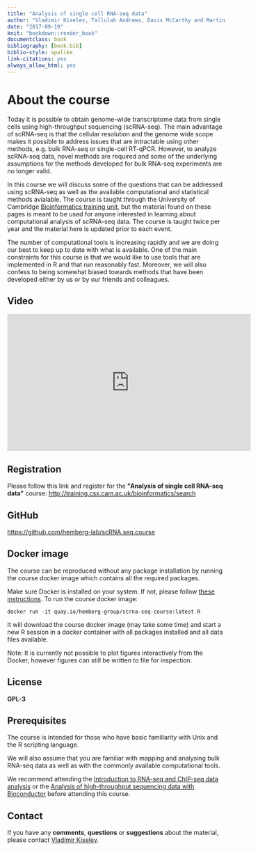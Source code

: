 ```yaml
--- 
title: "Analysis of single cell RNA-seq data"
author: "Vladimir Kiselev, Tallulah Andrews, Davis McCarthy and Martin Hemberg"
date: "2017-09-19"
knit: "bookdown::render_book"
documentclass: book
bibliography: [book.bib]
biblio-style: apalike
link-citations: yes
always_allow_html: yes
---
```


# About the course

Today it is possible to obtain genome-wide transcriptome data from single cells using high-throughput sequencing (scRNA-seq). The main advantage of scRNA-seq is that the cellular resolution and the genome wide scope makes it possible to address issues that are intractable using other methods, e.g. bulk RNA-seq or single-cell RT-qPCR. However, to analyze scRNA-seq data, novel methods are required and some of the underlying assumptions for the methods developed for bulk RNA-seq experiments are no longer valid.

In this course we will discuss some of the questions that can be addressed using scRNA-seq as well as the available computational and statistical methods avialable. The course is taught through the University of Cambridge <a href="http://training.csx.cam.ac.uk/bioinformatics/" target="blank">Bioinformatics training unit</a>, but the material found on these pages is meant to be used for anyone interested in learning about computational analysis of scRNA-seq data. The course is taught twice per year and the material here is updated prior to each event.

The number of computational tools is increasing rapidly and we are doing our best to keep up to date with what is available. One of the main constraints for this course is that we would like to use tools that are implemented in R and that run reasonably fast. Moreover, we will also confess to being somewhat biased towards methods that have been developed either by us or by our friends and colleagues. 

## Video

<iframe width="560" height="315" src="https://www.youtube.com/embed/i58Fk6R03PA?list=PLEyKDyF1qdOaoWBu8jNwN4o5z6wlm3aES" frameborder="0" allowfullscreen></iframe>

## Registration  

Please follow this link and register for the __"Analysis of single cell RNA-seq data"__ course:
<a href="http://training.csx.cam.ac.uk/bioinformatics/search" target="blank">http://training.csx.cam.ac.uk/bioinformatics/search</a>

## GitHub
<a href="https://github.com/hemberg-lab/scRNA.seq.course" target="blank">https://github.com/hemberg-lab/scRNA.seq.course</a>

## Docker image

The course can be reproduced without any package installation by running the course docker image which contains all the required packages.

Make sure Docker is installed on your system. If not, please follow [these instructions](https://docs.docker.com/engine/installation/). To run the course docker image:

```
docker run -it quay.io/hemberg-group/scrna-seq-course:latest R
```

It will download the course docker image (may take some time) and start a new R session in a docker container with all packages installed and all data files available.

Note: It is currently not possible to plot figures interactively from the Docker, however figures can still be written to file for inspection.

## License
<b>GPL-3</b>

## Prerequisites

The course is intended for those who have basic familiarity with Unix and the R scripting language.

We will also assume that you are familiar with mapping and analysing bulk RNA-seq data as well as with the commonly available computational tools.

We recommend attending the [Introduction to RNA-seq and ChIP-seq data analysis](http://training.csx.cam.ac.uk/bioinformatics/search) or the [Analysis of high-throughput sequencing data with Bioconductor](http://training.csx.cam.ac.uk/bioinformatics/search) before attending this course.

## Contact

If you have any __comments__, __questions__ or __suggestions__ about the material, please contact <a href="mailto:vladimir.yu.kiselev@gmail.com">Vladimir Kiselev</a>.
